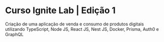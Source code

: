 # Curso Ignite Lab | Edição 1
Criação de uma aplicação de venda e consumo de produtos digitais utilizando TypeScript, Node JS, React JS, Nest JS, Docker, Prisma, Auth0 e GraphQL
